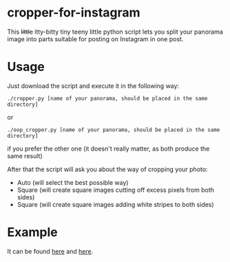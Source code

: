 # cropper-for-instagram

This ~~little~~ itty-bitty tiny teeny little python script lets you split your panorama image into parts suitable for posting on Instagram in one post.

# Usage

Just download the script and execute it in the following way:

```
./cropper.py [name of your panorama, should be placed in the same directory]
```
or
```
./oop_cropper.py [name of your panorama, should be placed in the same directory]
```
if you prefer the other one (it doesn't really matter, as both produce the same result)

After that the script will ask you about the way of cropping your photo:

* Auto (will select the best possible way)
* Square (will create square images cutting off excess pixels from both sides)
* Square (will create square images adding white stripes to both sides)

# Example

It can be found [here](https://www.instagram.com/p/BR_SVkLjd1n/) and [here](https://www.instagram.com/p/BV9WplIj7Yl/).
